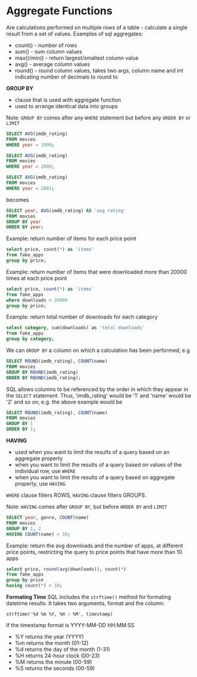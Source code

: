 # Aggregate Functions

Are calculations performed on multiple rows of a table - calculate a single result from a set of values.
Examples of sql aggregates:

- count() - number of rows
- sum() - sum column values
- max()/min() - return largest/smallest column value
- avg() - average column values
- round() - round column values, takes two args, column name and int indicating number of decimals to round to

**GROUP BY**

- clause that is used with aggregate function
- used to arrange identical data into groups

Note: `GROUP BY` comes after any `WHERE` statement but before any `ORDER BY` or `LIMIT`

```sql
SELECT AVG(imdb_rating)
FROM movies
WHERE year = 1999;

SELECT AVG(imdb_rating)
FROM movies
WHERE year = 2000;

SELECT AVG(imdb_rating)
FROM movies
WHERE year = 2001;
```

becomes

```sql
SELECT year, AVG(imdb_rating) AS 'avg rating'
FROM movies
GROUP BY year
ORDER BY year;
```

Example: return number of items for each price point

```sql
select price, count(*) as 'items'
from fake_apps
group by price;
```

Example: return number of items that were downloaded more than 20000 times at each price point

```sql
select price, count(*) as 'items'
from fake_apps
where downloads > 20000
group by price;
```

Example: return total number of downloads for each category

```sql
select category, sum(downloads) as 'total downloads'
from fake_apps
group by category;
```

We can `GROUP BY` a column on which a calculation has been performed, e.g

```sql
SELECT ROUND(imdb_rating), COUNT(name)
FROM movies
GROUP BY ROUND(imdb_rating)
ORDER BY ROUND(imdb_rating);
```

SQL allows columns to be referenced by the order in which they appear in the `SELECT` statement.
Thus, 'imdb_rating' would be '1' and 'name' would be '2' and so on, e.g. the above example would be

```sql
SELECT ROUND(imdb_rating), COUNT(name)
FROM movies
GROUP BY 1
ORDER BY 1;
```

**HAVING**

- used when you want to limit the results of a query based on an aggregate property
- when you want to limit the results of a query based on values of the individual row, use `WHERE`
- when you want to limit the results of a query based on aggregate property, use `HAVING`

`WHERE` clause filters ROWS, `HAVING` clause filters GROUPS.

Note: `HAVING` comes after `GROUP BY`, but before `ORDER BY` and `LIMIT`

```sql
SELECT year, genre, COUNT(name)
FROM movies
GROUP BY 1, 2
HAVING COUNT(name) > 10;
```

Example: return the avg downloads and the number of apps, at different price points, restricting the query to price points that have more than 10 apps

```sql
select price, round(avg(downloads)), count(*)
from fake_apps
group by price
having count(*) > 10;
```

**Formating Time**
SQL includes the `strftime()` method for formating datetime results.
It takes two arguments, format and the column:

`strftime('%d %m %Y, %H : %M', timestamp)`

If the timestamp format is YYYY-MM-DD HH:MM:SS

- %Y returns the year (YYYY)
- %m returns the month (01-12)
- %d returns the day of the month (1-31)
- %H returns 24-hour clock (00-23)
- %M returns the minute (00-59)
- %S returns the seconds (00-59)
